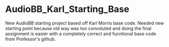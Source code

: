 # AudioBB_Karl_Starting_Base

New AudioBB starting project based off Karl Morris base code. Needed new starting point because old way was too convoluted 
and doing the final assignment is easier with a completely correct and fucntional base code from Professor's github. 

